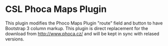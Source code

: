 # CSL Phoca Maps Plugin

This plugin modifies the Phoco Maps Plugin "route" field and button to have Bootstrap 3 column markup.  This plugin is direct replacement for the download from http://www.phoca.cz/ and will be kept in sync with relased versions.